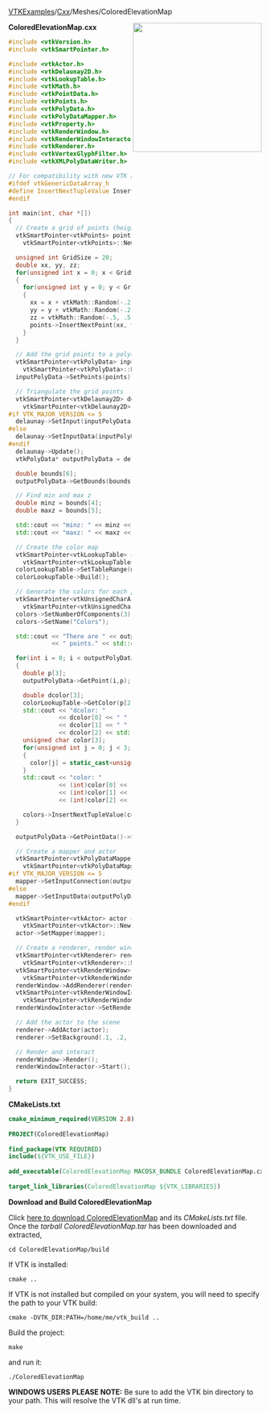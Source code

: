 [VTKExamples](/home/)/[Cxx](/Cxx)/Meshes/ColoredElevationMap

<img align="right" src="https://github.com/lorensen/VTKExamples/blob/gh-pages/Testing/Baseline/Meshes/TestColoredElevationMap.png?raw=true" width="256" />

**ColoredElevationMap.cxx**
```c++
#include <vtkVersion.h>
#include <vtkSmartPointer.h>

#include <vtkActor.h>
#include <vtkDelaunay2D.h>
#include <vtkLookupTable.h>
#include <vtkMath.h>
#include <vtkPointData.h>
#include <vtkPoints.h>
#include <vtkPolyData.h>
#include <vtkPolyDataMapper.h>
#include <vtkProperty.h>
#include <vtkRenderWindow.h>
#include <vtkRenderWindowInteractor.h>
#include <vtkRenderer.h>
#include <vtkVertexGlyphFilter.h>
#include <vtkXMLPolyDataWriter.h>

// For compatibility with new VTK generic data arrays
#ifdef vtkGenericDataArray_h
#define InsertNextTupleValue InsertNextTypedTuple
#endif

int main(int, char *[])
{
  // Create a grid of points (height/terrian map)
  vtkSmartPointer<vtkPoints> points =
    vtkSmartPointer<vtkPoints>::New();

  unsigned int GridSize = 20;
  double xx, yy, zz;
  for(unsigned int x = 0; x < GridSize; x++)
  {
    for(unsigned int y = 0; y < GridSize; y++)
    {
      xx = x + vtkMath::Random(-.2, .2);
      yy = y + vtkMath::Random(-.2, .2);
      zz = vtkMath::Random(-.5, .5);
      points->InsertNextPoint(xx, yy, zz);
    }
  }

  // Add the grid points to a polydata object
  vtkSmartPointer<vtkPolyData> inputPolyData =
    vtkSmartPointer<vtkPolyData>::New();
  inputPolyData->SetPoints(points);

  // Triangulate the grid points
  vtkSmartPointer<vtkDelaunay2D> delaunay =
    vtkSmartPointer<vtkDelaunay2D>::New();
#if VTK_MAJOR_VERSION <= 5
  delaunay->SetInput(inputPolyData);
#else
  delaunay->SetInputData(inputPolyData);
#endif
  delaunay->Update();
  vtkPolyData* outputPolyData = delaunay->GetOutput();

  double bounds[6];
  outputPolyData->GetBounds(bounds);

  // Find min and max z
  double minz = bounds[4];
  double maxz = bounds[5];

  std::cout << "minz: " << minz << std::endl;
  std::cout << "maxz: " << maxz << std::endl;

  // Create the color map
  vtkSmartPointer<vtkLookupTable> colorLookupTable =
    vtkSmartPointer<vtkLookupTable>::New();
  colorLookupTable->SetTableRange(minz, maxz);
  colorLookupTable->Build();

  // Generate the colors for each point based on the color map
  vtkSmartPointer<vtkUnsignedCharArray> colors =
    vtkSmartPointer<vtkUnsignedCharArray>::New();
  colors->SetNumberOfComponents(3);
  colors->SetName("Colors");

  std::cout << "There are " << outputPolyData->GetNumberOfPoints()
            << " points." << std::endl;

  for(int i = 0; i < outputPolyData->GetNumberOfPoints(); i++)
  {
    double p[3];
    outputPolyData->GetPoint(i,p);

    double dcolor[3];
    colorLookupTable->GetColor(p[2], dcolor);
    std::cout << "dcolor: "
              << dcolor[0] << " "
              << dcolor[1] << " "
              << dcolor[2] << std::endl;
    unsigned char color[3];
    for(unsigned int j = 0; j < 3; j++)
    {
      color[j] = static_cast<unsigned char>(255.0 * dcolor[j]);
    }
    std::cout << "color: "
              << (int)color[0] << " "
              << (int)color[1] << " "
              << (int)color[2] << std::endl;

    colors->InsertNextTupleValue(color);
  }

  outputPolyData->GetPointData()->SetScalars(colors);

  // Create a mapper and actor
  vtkSmartPointer<vtkPolyDataMapper> mapper =
    vtkSmartPointer<vtkPolyDataMapper>::New();
#if VTK_MAJOR_VERSION <= 5
  mapper->SetInputConnection(outputPolyData->GetProducerPort());
#else
  mapper->SetInputData(outputPolyData);
#endif

  vtkSmartPointer<vtkActor> actor =
    vtkSmartPointer<vtkActor>::New();
  actor->SetMapper(mapper);

  // Create a renderer, render window, and interactor
  vtkSmartPointer<vtkRenderer> renderer =
    vtkSmartPointer<vtkRenderer>::New();
  vtkSmartPointer<vtkRenderWindow> renderWindow =
    vtkSmartPointer<vtkRenderWindow>::New();
  renderWindow->AddRenderer(renderer);
  vtkSmartPointer<vtkRenderWindowInteractor> renderWindowInteractor =
    vtkSmartPointer<vtkRenderWindowInteractor>::New();
  renderWindowInteractor->SetRenderWindow(renderWindow);

  // Add the actor to the scene
  renderer->AddActor(actor);
  renderer->SetBackground(.1, .2, .3);

  // Render and interact
  renderWindow->Render();
  renderWindowInteractor->Start();

  return EXIT_SUCCESS;
}
```
**CMakeLists.txt**
```cmake
cmake_minimum_required(VERSION 2.8)
 
PROJECT(ColoredElevationMap)
 
find_package(VTK REQUIRED)
include(${VTK_USE_FILE})
 
add_executable(ColoredElevationMap MACOSX_BUNDLE ColoredElevationMap.cxx)
 
target_link_libraries(ColoredElevationMap ${VTK_LIBRARIES})
```

**Download and Build ColoredElevationMap**

Click [here to download ColoredElevationMap](https://github.com/lorensen/VTKWikiExamplesTarballs/raw/master/ColoredElevationMap.tar) and its *CMakeLists.txt* file.
Once the *tarball ColoredElevationMap.tar* has been downloaded and extracted,
```
cd ColoredElevationMap/build 
```
If VTK is installed:
```
cmake ..
```
If VTK is not installed but compiled on your system, you will need to specify the path to your VTK build:
```
cmake -DVTK_DIR:PATH=/home/me/vtk_build ..
```
Build the project:
```
make
```
and run it:
```
./ColoredElevationMap
```
**WINDOWS USERS PLEASE NOTE:** Be sure to add the VTK bin directory to your path. This will resolve the VTK dll's at run time.


